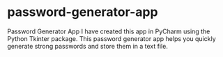 # password-generator-app
Password Generator App
I have created this app in PyCharm using the Python Tkinter package. This password generator app helps you quickly generate strong passwords and store them in a text file.

